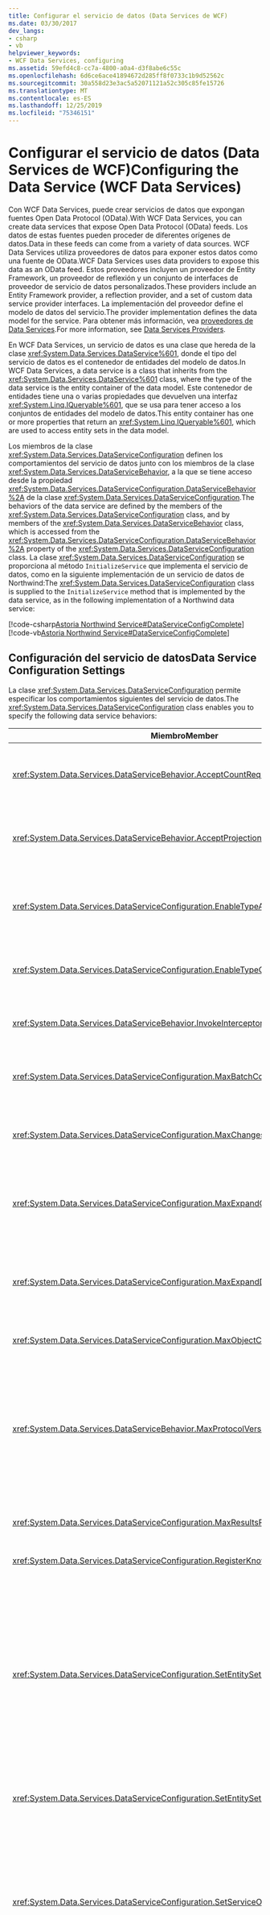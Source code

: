 ```yaml
---
title: Configurar el servicio de datos (Data Services de WCF)
ms.date: 03/30/2017
dev_langs:
- csharp
- vb
helpviewer_keywords:
- WCF Data Services, configuring
ms.assetid: 59efd4c8-cc7a-4800-a0a4-d3f8abe6c55c
ms.openlocfilehash: 6d6ce6ace41894672d285ff8f0733c1b9d52562c
ms.sourcegitcommit: 30a558d23e3ac5a52071121a52c305c85fe15726
ms.translationtype: MT
ms.contentlocale: es-ES
ms.lasthandoff: 12/25/2019
ms.locfileid: "75346151"
---
```

# <a name="configuring-the-data-service-wcf-data-services"></a><span data-ttu-id="125cc-102">Configurar el servicio de datos (Data Services de WCF)</span><span class="sxs-lookup"><span data-stu-id="125cc-102">Configuring the Data Service (WCF Data Services)</span></span>
<span data-ttu-id="125cc-103">Con WCF Data Services, puede crear servicios de datos que expongan fuentes Open Data Protocol (OData).</span><span class="sxs-lookup"><span data-stu-id="125cc-103">With WCF Data Services, you can create data services that expose Open Data Protocol (OData) feeds.</span></span> <span data-ttu-id="125cc-104">Los datos de estas fuentes pueden proceder de diferentes orígenes de datos.</span><span class="sxs-lookup"><span data-stu-id="125cc-104">Data in these feeds can come from a variety of data sources.</span></span> <span data-ttu-id="125cc-105">WCF Data Services utiliza proveedores de datos para exponer estos datos como una fuente de OData.</span><span class="sxs-lookup"><span data-stu-id="125cc-105">WCF Data Services uses data providers to expose this data as an OData feed.</span></span> <span data-ttu-id="125cc-106">Estos proveedores incluyen un proveedor de Entity Framework, un proveedor de reflexión y un conjunto de interfaces de proveedor de servicio de datos personalizados.</span><span class="sxs-lookup"><span data-stu-id="125cc-106">These providers include an Entity Framework provider, a reflection provider, and a set of custom data service provider interfaces.</span></span> <span data-ttu-id="125cc-107">La implementación del proveedor define el modelo de datos del servicio.</span><span class="sxs-lookup"><span data-stu-id="125cc-107">The provider implementation defines the data model for the service.</span></span> <span data-ttu-id="125cc-108">Para obtener más información, vea [proveedores de Data Services](data-services-providers-wcf-data-services.md).</span><span class="sxs-lookup"><span data-stu-id="125cc-108">For more information, see [Data Services Providers](data-services-providers-wcf-data-services.md).</span></span>  
  
 <span data-ttu-id="125cc-109">En WCF Data Services, un servicio de datos es una clase que hereda de la clase <xref:System.Data.Services.DataService%601>, donde el tipo del servicio de datos es el contenedor de entidades del modelo de datos.</span><span class="sxs-lookup"><span data-stu-id="125cc-109">In WCF Data Services, a data service is a class that inherits from the <xref:System.Data.Services.DataService%601> class, where the type of the data service is the entity container of the data model.</span></span> <span data-ttu-id="125cc-110">Este contenedor de entidades tiene una o varias propiedades que devuelven una interfaz <xref:System.Linq.IQueryable%601>, que se usa para tener acceso a los conjuntos de entidades del modelo de datos.</span><span class="sxs-lookup"><span data-stu-id="125cc-110">This entity container has one or more properties that return an <xref:System.Linq.IQueryable%601>, which are used to access entity sets in the data model.</span></span>  
  
 <span data-ttu-id="125cc-111">Los miembros de la clase <xref:System.Data.Services.DataServiceConfiguration> definen los comportamientos del servicio de datos junto con los miembros de la clase <xref:System.Data.Services.DataServiceBehavior>, a la que se tiene acceso desde la propiedad <xref:System.Data.Services.DataServiceConfiguration.DataServiceBehavior%2A> de la clase <xref:System.Data.Services.DataServiceConfiguration>.</span><span class="sxs-lookup"><span data-stu-id="125cc-111">The behaviors of the data service are defined by the members of the <xref:System.Data.Services.DataServiceConfiguration> class, and by members of the <xref:System.Data.Services.DataServiceBehavior> class, which is accessed from the <xref:System.Data.Services.DataServiceConfiguration.DataServiceBehavior%2A> property of the <xref:System.Data.Services.DataServiceConfiguration> class.</span></span> <span data-ttu-id="125cc-112">La clase <xref:System.Data.Services.DataServiceConfiguration> se proporciona al método `InitializeService` que implementa el servicio de datos, como en la siguiente implementación de un servicio de datos de Northwind:</span><span class="sxs-lookup"><span data-stu-id="125cc-112">The <xref:System.Data.Services.DataServiceConfiguration> class is supplied to the `InitializeService` method that is implemented by the data service, as in the following implementation of a Northwind data service:</span></span>  
  
[!code-csharp[Astoria Northwind Service#DataServiceConfigComplete](../../../../samples/snippets/csharp/VS_Snippets_Misc/astoria_northwind_service/cs/northwind.svc.cs#dataserviceconfigcomplete)]  
[!code-vb[Astoria Northwind Service#DataServiceConfigComplete](../../../../samples/snippets/visualbasic/VS_Snippets_Misc/astoria_northwind_service/vb/northwind.svc.vb#dataserviceconfigcomplete)]  
  
## <a name="data-service-configuration-settings"></a><span data-ttu-id="125cc-113">Configuración del servicio de datos</span><span class="sxs-lookup"><span data-stu-id="125cc-113">Data Service Configuration Settings</span></span>  
 <span data-ttu-id="125cc-114">La clase <xref:System.Data.Services.DataServiceConfiguration> permite especificar los comportamientos siguientes del servicio de datos.</span><span class="sxs-lookup"><span data-stu-id="125cc-114">The <xref:System.Data.Services.DataServiceConfiguration> class enables you to specify the following data service behaviors:</span></span>  
  
|<span data-ttu-id="125cc-115">Miembro</span><span class="sxs-lookup"><span data-stu-id="125cc-115">Member</span></span>|<span data-ttu-id="125cc-116">Comportamiento</span><span class="sxs-lookup"><span data-stu-id="125cc-116">Behavior</span></span>|  
|------------|--------------|  
|<xref:System.Data.Services.DataServiceBehavior.AcceptCountRequests%2A>|<span data-ttu-id="125cc-117">Permite deshabilitar las solicitudes de recuento que se envían al servicio de datos usando el segmento de ruta de acceso `$count` y la opción de consulta `$inlinecount`.</span><span class="sxs-lookup"><span data-stu-id="125cc-117">Enables you to disable count requests that are submitted to the data service by using the `$count` path segment and the `$inlinecount` query option.</span></span> <span data-ttu-id="125cc-118">Para obtener más información, vea [OData: convenciones de URI](https://www.odata.org/documentation/odata-version-2-0/uri-conventions/).</span><span class="sxs-lookup"><span data-stu-id="125cc-118">For more information, see [OData: URI Conventions](https://www.odata.org/documentation/odata-version-2-0/uri-conventions/).</span></span>|  
|<xref:System.Data.Services.DataServiceBehavior.AcceptProjectionRequests%2A>|<span data-ttu-id="125cc-119">Permite deshabilitar la compatibilidad con la proyección de los datos en las solicitudes que se envían al servicio de datos usando la opción de consulta `$select`.</span><span class="sxs-lookup"><span data-stu-id="125cc-119">Enables you to disable support for data projection in requests that are submitted to the data service by using the `$select` query option.</span></span> <span data-ttu-id="125cc-120">Para obtener más información, vea [OData: convenciones de URI](https://www.odata.org/documentation/odata-version-2-0/uri-conventions/).</span><span class="sxs-lookup"><span data-stu-id="125cc-120">For more information, see [OData: URI Conventions](https://www.odata.org/documentation/odata-version-2-0/uri-conventions/).</span></span>|  
|<xref:System.Data.Services.DataServiceConfiguration.EnableTypeAccess%2A>|<span data-ttu-id="125cc-121">Permite exponer un tipo de datos en los metadatos para un proveedor de metadatos dinámico definido mediante la interfaz <xref:System.Data.Services.Providers.IDataServiceMetadataProvider>.</span><span class="sxs-lookup"><span data-stu-id="125cc-121">Enables a data type to be exposed in the metadata for a dynamic metadata provider defined by using the <xref:System.Data.Services.Providers.IDataServiceMetadataProvider> interface.</span></span>|  
|<xref:System.Data.Services.DataServiceConfiguration.EnableTypeConversion%2A>|<span data-ttu-id="125cc-122">Le permite especificar si el motor en tiempo de ejecución del servicio de datos debe convertir el tipo contenido en la carga al tipo de propiedad real que se especifica en la solicitud.</span><span class="sxs-lookup"><span data-stu-id="125cc-122">Enables you to specify whether the data service runtime should convert the type that is contained in the payload to the actual property type that is specified in the request.</span></span>|  
|<xref:System.Data.Services.DataServiceBehavior.InvokeInterceptorsOnLinkDelete%2A>|<span data-ttu-id="125cc-123">Permite especificar si se invocan o no interceptores de cambio registrados en las entidades relacionadas cuando se elimina un vínculo de relación entre dos entidades.</span><span class="sxs-lookup"><span data-stu-id="125cc-123">Enables you to specify whether or not registered change interceptors are invoked on the related entities when a relationship link between two entities is deleted.</span></span>|  
|<xref:System.Data.Services.DataServiceConfiguration.MaxBatchCount%2A>|<span data-ttu-id="125cc-124">Permite limitar el número de conjuntos de cambios y operaciones de consulta que se permiten en un solo lote.</span><span class="sxs-lookup"><span data-stu-id="125cc-124">Enables you to limit the number of change sets and query operations that are allowed in a single batch.</span></span> <span data-ttu-id="125cc-125">Para obtener más información, consulte [OData: Batch](https://www.odata.org/documentation/odata-version-2-0/batch-processing/) and [batch Operations](batching-operations-wcf-data-services.md).</span><span class="sxs-lookup"><span data-stu-id="125cc-125">For more information, see [OData: Batch](https://www.odata.org/documentation/odata-version-2-0/batch-processing/) and [Batching Operations](batching-operations-wcf-data-services.md).</span></span>|  
|<xref:System.Data.Services.DataServiceConfiguration.MaxChangesetCount%2A>|<span data-ttu-id="125cc-126">Permite limitar el número máximo de cambios que se pueden incluir en un solo conjunto de cambios.</span><span class="sxs-lookup"><span data-stu-id="125cc-126">Enables you to limit the number of changes that can be included in a single change set.</span></span> <span data-ttu-id="125cc-127">Para obtener más información, consulte [Cómo: habilitar la paginación de los resultados del servicio de datos](how-to-enable-paging-of-data-service-results-wcf-data-services.md).</span><span class="sxs-lookup"><span data-stu-id="125cc-127">For more information, see [How to: Enable Paging of Data Service Results](how-to-enable-paging-of-data-service-results-wcf-data-services.md).</span></span>|  
|<xref:System.Data.Services.DataServiceConfiguration.MaxExpandCount%2A>|<span data-ttu-id="125cc-128">Permite limitar el tamaño de una respuesta limitando el número de entidades relacionadas que pueden incluirse en una sola solicitud utilizando el operador de consulta `$expand`.</span><span class="sxs-lookup"><span data-stu-id="125cc-128">Enables you to limit the size of a response by limiting the number of related entities that can be included in a single request by using the `$expand` query operator.</span></span> <span data-ttu-id="125cc-129">Para obtener más información, vea [OData: convenciones de URI](https://www.odata.org/documentation/odata-version-2-0/uri-conventions/) y [carga de contenido aplazado](loading-deferred-content-wcf-data-services.md).</span><span class="sxs-lookup"><span data-stu-id="125cc-129">For more information, see [OData: URI Conventions](https://www.odata.org/documentation/odata-version-2-0/uri-conventions/) and [Loading Deferred Content](loading-deferred-content-wcf-data-services.md).</span></span>|  
|<xref:System.Data.Services.DataServiceConfiguration.MaxExpandDepth%2A>|<span data-ttu-id="125cc-130">Permite limitar el tamaño de una respuesta limitando la profundidad del gráfico de las entidades relacionadas que pueden incluirse en una sola solicitud usando el operador de consulta `$expand`.</span><span class="sxs-lookup"><span data-stu-id="125cc-130">Enables you to limit the size of a response by limiting the depth of the graph of related entities that can be included in a single request by using the `$expand` query operator.</span></span> <span data-ttu-id="125cc-131">Para obtener más información, vea [OData: convenciones de URI](https://www.odata.org/documentation/odata-version-2-0/uri-conventions/) y [carga de contenido aplazado](loading-deferred-content-wcf-data-services.md).</span><span class="sxs-lookup"><span data-stu-id="125cc-131">For more information, see [OData: URI Conventions](https://www.odata.org/documentation/odata-version-2-0/uri-conventions/) and [Loading Deferred Content](loading-deferred-content-wcf-data-services.md).</span></span>|  
|<xref:System.Data.Services.DataServiceConfiguration.MaxObjectCountOnInsert%2A>|<span data-ttu-id="125cc-132">Permite limitar el número de entidades que se van a insertar que puede contener una sola solicitud POST.</span><span class="sxs-lookup"><span data-stu-id="125cc-132">Enables you to limit the number of entities to be inserted that can be contained in a single POST request.</span></span>|  
|<xref:System.Data.Services.DataServiceBehavior.MaxProtocolVersion%2A>|<span data-ttu-id="125cc-133">Define la versión del protocolo Atom utilizado por el servicio de datos.</span><span class="sxs-lookup"><span data-stu-id="125cc-133">Defines the version of the Atom protocol that is used by the data service.</span></span> <span data-ttu-id="125cc-134">Cuando el valor de la <xref:System.Data.Services.DataServiceBehavior.MaxProtocolVersion%2A> se establece en un valor menor que el valor máximo de <xref:System.Data.Services.Common.DataServiceProtocolVersion>, la funcionalidad más reciente de WCF Data Services no está disponible para los clientes que tienen acceso al servicio de datos.</span><span class="sxs-lookup"><span data-stu-id="125cc-134">When the value of the <xref:System.Data.Services.DataServiceBehavior.MaxProtocolVersion%2A> is set to a value less than the maximum value of <xref:System.Data.Services.Common.DataServiceProtocolVersion>, the latest functionality of WCF Data Services is not available to clients accessing the data service.</span></span> <span data-ttu-id="125cc-135">Para obtener más información, vea [control de versiones del servicio de datos](data-service-versioning-wcf-data-services.md).</span><span class="sxs-lookup"><span data-stu-id="125cc-135">For more information, see [Data Service Versioning](data-service-versioning-wcf-data-services.md).</span></span>|  
|<xref:System.Data.Services.DataServiceConfiguration.MaxResultsPerCollection%2A>|<span data-ttu-id="125cc-136">Le permite limitar el tamaño de una respuesta limitando el número de entidades de cada conjunto de entidades que se devuelve como fuente de distribución de datos.</span><span class="sxs-lookup"><span data-stu-id="125cc-136">Enables you to limit the size of a response by limiting the number of entities in each entity set that is returned as a data feed.</span></span>|  
|<xref:System.Data.Services.DataServiceConfiguration.RegisterKnownType%2A>|<span data-ttu-id="125cc-137">Agrega un tipo de datos a la lista de tipos reconocidos por el servicio de datos.</span><span class="sxs-lookup"><span data-stu-id="125cc-137">Adds a data type to the list of types that are recognized by the data service.</span></span>|  
|<xref:System.Data.Services.DataServiceConfiguration.SetEntitySetAccessRule%2A>|<span data-ttu-id="125cc-138">Establece los derechos de acceso para los recursos del conjunto de entidades que están disponibles en el servicio de datos.</span><span class="sxs-lookup"><span data-stu-id="125cc-138">Sets the access rights for entity set resources that are available on the data service.</span></span> <span data-ttu-id="125cc-139">Se puede proporcionar el valor asterisco (`*` para el parámetro de nombre para establecer el acceso en el mismo nivel para todos los conjuntos de entidades restantes.</span><span class="sxs-lookup"><span data-stu-id="125cc-139">An asterisk (`*`) value can be supplied for the name parameter to set access for all remaining entity sets to the same level.</span></span> <span data-ttu-id="125cc-140">Se recomienda establecer el acceso a los conjuntos de entidades para proporcionar el acceso con privilegios mínimos a los recursos del servicio de datos requeridos por las aplicaciones cliente.</span><span class="sxs-lookup"><span data-stu-id="125cc-140">We recommend that you set access to entity sets to provide the least privilege access to data service resources that are required by client applications.</span></span> <span data-ttu-id="125cc-141">Para obtener más información, consulta [Securing WCF Data Services](securing-wcf-data-services.md).</span><span class="sxs-lookup"><span data-stu-id="125cc-141">For more information, see [Securing WCF Data Services](securing-wcf-data-services.md).</span></span> <span data-ttu-id="125cc-142">Para obtener ejemplos de los derechos de acceso mínimos necesarios para un URI determinado y una acción HTTP, consulte la tabla de la sección [requisitos mínimos de acceso a recursos](configuring-the-data-service-wcf-data-services.md#accessRequirements) .</span><span class="sxs-lookup"><span data-stu-id="125cc-142">For examples of the minimum access rights required for a given URI and HTTP action, see the table in the [Minimum Resource Access Requirements](configuring-the-data-service-wcf-data-services.md#accessRequirements) section.</span></span>|  
|<xref:System.Data.Services.DataServiceConfiguration.SetEntitySetPageSize%2A>|<span data-ttu-id="125cc-143">Establece el tamaño de página máximo de un recurso de conjunto de entidades.</span><span class="sxs-lookup"><span data-stu-id="125cc-143">Sets the maximum page size for an entity set resource.</span></span> <span data-ttu-id="125cc-144">Para obtener más información, consulte [Cómo: habilitar la paginación de los resultados del servicio de datos](how-to-enable-paging-of-data-service-results-wcf-data-services.md).</span><span class="sxs-lookup"><span data-stu-id="125cc-144">For more information, see [How to: Enable Paging of Data Service Results](how-to-enable-paging-of-data-service-results-wcf-data-services.md).</span></span>|  
|<xref:System.Data.Services.DataServiceConfiguration.SetServiceOperationAccessRule%2A>|<span data-ttu-id="125cc-145">Establece los derechos de acceso para las operaciones de servicio definidas en el servicio de datos.</span><span class="sxs-lookup"><span data-stu-id="125cc-145">Sets the access rights for service operations that are defined on the data service.</span></span> <span data-ttu-id="125cc-146">Para obtener más información, consulte [operaciones de servicio](service-operations-wcf-data-services.md).</span><span class="sxs-lookup"><span data-stu-id="125cc-146">For more information, see [Service Operations](service-operations-wcf-data-services.md).</span></span> <span data-ttu-id="125cc-147">Se puede proporcionar el valor asterisco (`*`) para el parámetro de nombre con objeto de establecer el acceso en el mismo nivel para todas las operaciones de servicio.</span><span class="sxs-lookup"><span data-stu-id="125cc-147">An asterisk (`*`) value can be supplied for the name parameter to set access for all service operations to the same level.</span></span> <span data-ttu-id="125cc-148">Se recomienda establecer el acceso a las operaciones de servicio para proporcionar el acceso con privilegios mínimos a los recursos del servicio de datos requeridos por las aplicaciones cliente.</span><span class="sxs-lookup"><span data-stu-id="125cc-148">We recommend that you set access to service operations to provide the least privilege access to data service resources that are required by client applications.</span></span> <span data-ttu-id="125cc-149">Para obtener más información, consulta [Securing WCF Data Services](securing-wcf-data-services.md).</span><span class="sxs-lookup"><span data-stu-id="125cc-149">For more information, see [Securing WCF Data Services](securing-wcf-data-services.md).</span></span>|  
|<xref:System.Data.Services.DataServiceConfiguration.UseVerboseErrors%2A>|<span data-ttu-id="125cc-150">Esta propiedad de configuración le permite solucionar más fácilmente los problemas de un servicio de datos devolviendo más información en el mensaje de respuesta del error.</span><span class="sxs-lookup"><span data-stu-id="125cc-150">This configuration property enables you to more easily troubleshoot a data service by returning more information in the error response message.</span></span> <span data-ttu-id="125cc-151">Esta opción no está pensada para su uso en un entorno de producción.</span><span class="sxs-lookup"><span data-stu-id="125cc-151">This option is not intended to be used in a production environment.</span></span> <span data-ttu-id="125cc-152">Para obtener más información, consulte [desarrollar e implementar WCF Data Services](developing-and-deploying-wcf-data-services.md).</span><span class="sxs-lookup"><span data-stu-id="125cc-152">For more information, see [Developing and Deploying WCF Data Services](developing-and-deploying-wcf-data-services.md).</span></span>|  
  
<a name="accessRequirements"></a>   
## <a name="minimum-resource-access-requirements"></a><span data-ttu-id="125cc-153">Requisitos mínimos de acceso a recursos</span><span class="sxs-lookup"><span data-stu-id="125cc-153">Minimum Resource Access Requirements</span></span>  
 <span data-ttu-id="125cc-154">En la siguiente tabla se detallan los derechos mínimos del conjunto de entidades que se deben conceder para ejecutar una operación concreta.</span><span class="sxs-lookup"><span data-stu-id="125cc-154">The following table details the minimum entity set rights that must be granted to execute a specific operation.</span></span> <span data-ttu-id="125cc-155">Los ejemplos de rutas de acceso se basan en el servicio de datos de Northwind que se crea al completar la guía de [Inicio rápido](quickstart-wcf-data-services.md).</span><span class="sxs-lookup"><span data-stu-id="125cc-155">Path examples are based on the Northwind data service that is created when you complete the [quickstart](quickstart-wcf-data-services.md).</span></span> <span data-ttu-id="125cc-156">Puesto que las enumeraciones <xref:System.Data.Services.EntitySetRights> y <xref:System.Data.Services.ServiceOperationRights> se definen usando la clase <xref:System.FlagsAttribute>, puede usar un operador OR lógico con el fin de especificar varios permisos para una operación o un conjunto de entidades únicos.</span><span class="sxs-lookup"><span data-stu-id="125cc-156">Because both the <xref:System.Data.Services.EntitySetRights> enumeration and the <xref:System.Data.Services.ServiceOperationRights> enumeration are defined by using the <xref:System.FlagsAttribute>, you can use a logical OR operator to specify multiple permissions for a single entity set or operation.</span></span> <span data-ttu-id="125cc-157">Para obtener más información, consulte [Cómo: habilitar el acceso al servicio de datos](how-to-enable-access-to-the-data-service-wcf-data-services.md).</span><span class="sxs-lookup"><span data-stu-id="125cc-157">For more information, see [How to: Enable Access to the Data Service](how-to-enable-access-to-the-data-service-wcf-data-services.md).</span></span>  
  
|<span data-ttu-id="125cc-158">Ruta de acceso/acción</span><span class="sxs-lookup"><span data-stu-id="125cc-158">Path/Action</span></span>|`GET`|`DELETE`|`MERGE`|`POST`|`PUT`|  
|------------------|-----------|--------------|-------------|------------|-----------|  
|`/Customers`|<xref:System.Data.Services.EntitySetRights.ReadMultiple>|<span data-ttu-id="125cc-159">No compatibles</span><span class="sxs-lookup"><span data-stu-id="125cc-159">Not supported</span></span>|<span data-ttu-id="125cc-160">No compatibles</span><span class="sxs-lookup"><span data-stu-id="125cc-160">Not supported</span></span>|<xref:System.Data.Services.EntitySetRights.WriteAppend>|<span data-ttu-id="125cc-161">No compatibles</span><span class="sxs-lookup"><span data-stu-id="125cc-161">Not supported</span></span>|  
|`/Customers('ALFKI')`|<xref:System.Data.Services.EntitySetRights.ReadSingle>|<span data-ttu-id="125cc-162"><xref:System.Data.Services.EntitySetRights.ReadSingle> y <xref:System.Data.Services.EntitySetRights.WriteDelete></span><span class="sxs-lookup"><span data-stu-id="125cc-162"><xref:System.Data.Services.EntitySetRights.ReadSingle> and <xref:System.Data.Services.EntitySetRights.WriteDelete></span></span>|<span data-ttu-id="125cc-163"><xref:System.Data.Services.EntitySetRights.ReadSingle> y <xref:System.Data.Services.EntitySetRights.WriteMerge></span><span class="sxs-lookup"><span data-stu-id="125cc-163"><xref:System.Data.Services.EntitySetRights.ReadSingle> and <xref:System.Data.Services.EntitySetRights.WriteMerge></span></span>|<span data-ttu-id="125cc-164">no disponible</span><span class="sxs-lookup"><span data-stu-id="125cc-164">n/a</span></span>|<span data-ttu-id="125cc-165"><xref:System.Data.Services.EntitySetRights.ReadSingle> y <xref:System.Data.Services.EntitySetRights.WriteReplace></span><span class="sxs-lookup"><span data-stu-id="125cc-165"><xref:System.Data.Services.EntitySetRights.ReadSingle> and <xref:System.Data.Services.EntitySetRights.WriteReplace></span></span>|  
|`/Customers('ALFKI')/Orders`|<span data-ttu-id="125cc-166">`Customers`: <xref:System.Data.Services.EntitySetRights.ReadSingle></span><span class="sxs-lookup"><span data-stu-id="125cc-166">`Customers`: <xref:System.Data.Services.EntitySetRights.ReadSingle></span></span><br /><br /> <span data-ttu-id="125cc-167">y</span><span class="sxs-lookup"><span data-stu-id="125cc-167">-and-</span></span><br /><br /> <span data-ttu-id="125cc-168">`Orders`: <xref:System.Data.Services.EntitySetRights.ReadMultiple></span><span class="sxs-lookup"><span data-stu-id="125cc-168">`Orders`: <xref:System.Data.Services.EntitySetRights.ReadMultiple></span></span>|<span data-ttu-id="125cc-169">No compatibles</span><span class="sxs-lookup"><span data-stu-id="125cc-169">Not supported</span></span>|<span data-ttu-id="125cc-170">No compatibles</span><span class="sxs-lookup"><span data-stu-id="125cc-170">Not supported</span></span>|<span data-ttu-id="125cc-171">`Customers`: <xref:System.Data.Services.EntitySetRights.ReadSingle> y <xref:System.Data.Services.EntitySetRights.WriteMerge> o <xref:System.Data.Services.EntitySetRights.WriteReplace></span><span class="sxs-lookup"><span data-stu-id="125cc-171">`Customers`: <xref:System.Data.Services.EntitySetRights.ReadSingle> and <xref:System.Data.Services.EntitySetRights.WriteMerge> or <xref:System.Data.Services.EntitySetRights.WriteReplace></span></span><br /><br /> <span data-ttu-id="125cc-172">y</span><span class="sxs-lookup"><span data-stu-id="125cc-172">-and-</span></span><br /><br /> <span data-ttu-id="125cc-173">`Orders` `:` y <xref:System.Data.Services.EntitySetRights.WriteAppend></span><span class="sxs-lookup"><span data-stu-id="125cc-173">`Orders` `:` and <xref:System.Data.Services.EntitySetRights.WriteAppend></span></span>|<span data-ttu-id="125cc-174">No compatibles</span><span class="sxs-lookup"><span data-stu-id="125cc-174">Not supported</span></span>|  
|`/Customers('ALFKI')/Orders(10643)`|<span data-ttu-id="125cc-175">`Customers`: <xref:System.Data.Services.EntitySetRights.ReadSingle></span><span class="sxs-lookup"><span data-stu-id="125cc-175">`Customers`: <xref:System.Data.Services.EntitySetRights.ReadSingle></span></span><br /><br /> <span data-ttu-id="125cc-176">y</span><span class="sxs-lookup"><span data-stu-id="125cc-176">-and-</span></span><br /><br /> <span data-ttu-id="125cc-177">`Orders`: <xref:System.Data.Services.EntitySetRights.ReadSingle></span><span class="sxs-lookup"><span data-stu-id="125cc-177">`Orders`: <xref:System.Data.Services.EntitySetRights.ReadSingle></span></span>|<span data-ttu-id="125cc-178">`Customers`: <xref:System.Data.Services.EntitySetRights.ReadSingle></span><span class="sxs-lookup"><span data-stu-id="125cc-178">`Customers`: <xref:System.Data.Services.EntitySetRights.ReadSingle></span></span><br /><br /> <span data-ttu-id="125cc-179">y</span><span class="sxs-lookup"><span data-stu-id="125cc-179">-and-</span></span><br /><br /> <span data-ttu-id="125cc-180">`Orders`: <xref:System.Data.Services.EntitySetRights.ReadSingle> y <xref:System.Data.Services.EntitySetRights.WriteDelete></span><span class="sxs-lookup"><span data-stu-id="125cc-180">`Orders`: <xref:System.Data.Services.EntitySetRights.ReadSingle> and <xref:System.Data.Services.EntitySetRights.WriteDelete></span></span>|<span data-ttu-id="125cc-181">`Customers`: <xref:System.Data.Services.EntitySetRights.ReadSingle></span><span class="sxs-lookup"><span data-stu-id="125cc-181">`Customers`: <xref:System.Data.Services.EntitySetRights.ReadSingle></span></span><br /><br /> <span data-ttu-id="125cc-182">y</span><span class="sxs-lookup"><span data-stu-id="125cc-182">-and-</span></span><br /><br /> <span data-ttu-id="125cc-183">`Orders`: <xref:System.Data.Services.EntitySetRights.ReadSingle> y <xref:System.Data.Services.EntitySetRights.WriteMerge></span><span class="sxs-lookup"><span data-stu-id="125cc-183">`Orders`: <xref:System.Data.Services.EntitySetRights.ReadSingle> and <xref:System.Data.Services.EntitySetRights.WriteMerge></span></span>|<span data-ttu-id="125cc-184">No compatibles</span><span class="sxs-lookup"><span data-stu-id="125cc-184">Not supported</span></span>|<span data-ttu-id="125cc-185">`Customers`: <xref:System.Data.Services.EntitySetRights.ReadSingle></span><span class="sxs-lookup"><span data-stu-id="125cc-185">`Customers`: <xref:System.Data.Services.EntitySetRights.ReadSingle></span></span><br /><br /> <span data-ttu-id="125cc-186">y</span><span class="sxs-lookup"><span data-stu-id="125cc-186">-and-</span></span><br /><br /> <span data-ttu-id="125cc-187">`Orders`: <xref:System.Data.Services.EntitySetRights.ReadSingle> y <xref:System.Data.Services.EntitySetRights.WriteReplace></span><span class="sxs-lookup"><span data-stu-id="125cc-187">`Orders`: <xref:System.Data.Services.EntitySetRights.ReadSingle> and <xref:System.Data.Services.EntitySetRights.WriteReplace></span></span>|  
|`/Orders(10643)/Customer`|<span data-ttu-id="125cc-188">`Customers`: <xref:System.Data.Services.EntitySetRights.ReadSingle></span><span class="sxs-lookup"><span data-stu-id="125cc-188">`Customers`: <xref:System.Data.Services.EntitySetRights.ReadSingle></span></span><br /><br /> <span data-ttu-id="125cc-189">y</span><span class="sxs-lookup"><span data-stu-id="125cc-189">-and-</span></span><br /><br /> <span data-ttu-id="125cc-190">`Orders`: <xref:System.Data.Services.EntitySetRights.ReadSingle></span><span class="sxs-lookup"><span data-stu-id="125cc-190">`Orders`: <xref:System.Data.Services.EntitySetRights.ReadSingle></span></span>|<span data-ttu-id="125cc-191">`Customers`: <xref:System.Data.Services.EntitySetRights.ReadSingle> y <xref:System.Data.Services.EntitySetRights.WriteDelete></span><span class="sxs-lookup"><span data-stu-id="125cc-191">`Customers`: <xref:System.Data.Services.EntitySetRights.ReadSingle> and <xref:System.Data.Services.EntitySetRights.WriteDelete></span></span><br /><br /> <span data-ttu-id="125cc-192">y</span><span class="sxs-lookup"><span data-stu-id="125cc-192">-and-</span></span><br /><br /> <span data-ttu-id="125cc-193">`Orders`: <xref:System.Data.Services.EntitySetRights.ReadSingle></span><span class="sxs-lookup"><span data-stu-id="125cc-193">`Orders`: <xref:System.Data.Services.EntitySetRights.ReadSingle></span></span>|<span data-ttu-id="125cc-194">`Customers`: <xref:System.Data.Services.EntitySetRights.ReadSingle> y <xref:System.Data.Services.EntitySetRights.WriteMerge>;</span><span class="sxs-lookup"><span data-stu-id="125cc-194">`Customers`: <xref:System.Data.Services.EntitySetRights.ReadSingle> and <xref:System.Data.Services.EntitySetRights.WriteMerge>;</span></span><br /><br /> <span data-ttu-id="125cc-195">y</span><span class="sxs-lookup"><span data-stu-id="125cc-195">-and-</span></span><br /><br /> <span data-ttu-id="125cc-196">`Orders`: <xref:System.Data.Services.EntitySetRights.ReadSingle></span><span class="sxs-lookup"><span data-stu-id="125cc-196">`Orders`: <xref:System.Data.Services.EntitySetRights.ReadSingle></span></span>|<span data-ttu-id="125cc-197">`Customers`: <xref:System.Data.Services.EntitySetRights.WriteAppend></span><span class="sxs-lookup"><span data-stu-id="125cc-197">`Customers`: <xref:System.Data.Services.EntitySetRights.WriteAppend></span></span><br /><br /> <span data-ttu-id="125cc-198">y</span><span class="sxs-lookup"><span data-stu-id="125cc-198">-and-</span></span><br /><br /> <span data-ttu-id="125cc-199">`Orders`: <xref:System.Data.Services.EntitySetRights.WriteAppend> y <xref:System.Data.Services.EntitySetRights.ReadSingle></span><span class="sxs-lookup"><span data-stu-id="125cc-199">`Orders`: <xref:System.Data.Services.EntitySetRights.WriteAppend> and <xref:System.Data.Services.EntitySetRights.ReadSingle></span></span>|<span data-ttu-id="125cc-200">No compatibles</span><span class="sxs-lookup"><span data-stu-id="125cc-200">Not supported</span></span>|  
|`/Customers('ALFKI')/$links/Orders`|<span data-ttu-id="125cc-201">`Customers`: <xref:System.Data.Services.EntitySetRights.ReadSingle></span><span class="sxs-lookup"><span data-stu-id="125cc-201">`Customers`: <xref:System.Data.Services.EntitySetRights.ReadSingle></span></span><br /><br /> <span data-ttu-id="125cc-202">y</span><span class="sxs-lookup"><span data-stu-id="125cc-202">-and-</span></span><br /><br /> <span data-ttu-id="125cc-203">`Orders`: <xref:System.Data.Services.EntitySetRights.ReadMultiple></span><span class="sxs-lookup"><span data-stu-id="125cc-203">`Orders`: <xref:System.Data.Services.EntitySetRights.ReadMultiple></span></span>|<span data-ttu-id="125cc-204">No compatibles</span><span class="sxs-lookup"><span data-stu-id="125cc-204">Not supported</span></span>|<span data-ttu-id="125cc-205">No compatibles</span><span class="sxs-lookup"><span data-stu-id="125cc-205">Not supported</span></span>|<span data-ttu-id="125cc-206">`Customers`: <xref:System.Data.Services.EntitySetRights.ReadSingle> y <xref:System.Data.Services.EntitySetRights.WriteMerge> o <xref:System.Data.Services.EntitySetRights.WriteReplace></span><span class="sxs-lookup"><span data-stu-id="125cc-206">`Customers`: <xref:System.Data.Services.EntitySetRights.ReadSingle> and <xref:System.Data.Services.EntitySetRights.WriteMerge> or <xref:System.Data.Services.EntitySetRights.WriteReplace></span></span><br /><br /> <span data-ttu-id="125cc-207">y</span><span class="sxs-lookup"><span data-stu-id="125cc-207">-and-</span></span><br /><br /> <span data-ttu-id="125cc-208">`Orders`: <xref:System.Data.Services.EntitySetRights.ReadSingle></span><span class="sxs-lookup"><span data-stu-id="125cc-208">`Orders`: <xref:System.Data.Services.EntitySetRights.ReadSingle></span></span>|<span data-ttu-id="125cc-209">No compatibles</span><span class="sxs-lookup"><span data-stu-id="125cc-209">Not supported</span></span>|  
|`/Customers('ALFKI')/$links/Orders(10643)`|<span data-ttu-id="125cc-210">`Customers`: <xref:System.Data.Services.EntitySetRights.ReadSingle></span><span class="sxs-lookup"><span data-stu-id="125cc-210">`Customers`: <xref:System.Data.Services.EntitySetRights.ReadSingle></span></span><br /><br /> <span data-ttu-id="125cc-211">y</span><span class="sxs-lookup"><span data-stu-id="125cc-211">-and-</span></span><br /><br /> <span data-ttu-id="125cc-212">`Orders`: <xref:System.Data.Services.EntitySetRights.ReadSingle></span><span class="sxs-lookup"><span data-stu-id="125cc-212">`Orders`: <xref:System.Data.Services.EntitySetRights.ReadSingle></span></span>|<span data-ttu-id="125cc-213">`Customers`: <xref:System.Data.Services.EntitySetRights.ReadSingle> y <xref:System.Data.Services.EntitySetRights.WriteMerge> o <xref:System.Data.Services.EntitySetRights.WriteReplace></span><span class="sxs-lookup"><span data-stu-id="125cc-213">`Customers`: <xref:System.Data.Services.EntitySetRights.ReadSingle> and <xref:System.Data.Services.EntitySetRights.WriteMerge> or <xref:System.Data.Services.EntitySetRights.WriteReplace></span></span><br /><br /> <span data-ttu-id="125cc-214">y</span><span class="sxs-lookup"><span data-stu-id="125cc-214">-and-</span></span><br /><br /> <span data-ttu-id="125cc-215">`Orders`: <xref:System.Data.Services.EntitySetRights.ReadSingle></span><span class="sxs-lookup"><span data-stu-id="125cc-215">`Orders`: <xref:System.Data.Services.EntitySetRights.ReadSingle></span></span>|<span data-ttu-id="125cc-216">No compatibles</span><span class="sxs-lookup"><span data-stu-id="125cc-216">Not supported</span></span>|<span data-ttu-id="125cc-217">No compatibles</span><span class="sxs-lookup"><span data-stu-id="125cc-217">Not supported</span></span>|<span data-ttu-id="125cc-218">No compatibles</span><span class="sxs-lookup"><span data-stu-id="125cc-218">Not supported</span></span>|  
|`/Orders(10643)/$links/Customer`|<span data-ttu-id="125cc-219">`Customers`: <xref:System.Data.Services.EntitySetRights.ReadSingle></span><span class="sxs-lookup"><span data-stu-id="125cc-219">`Customers`: <xref:System.Data.Services.EntitySetRights.ReadSingle></span></span><br /><br /> <span data-ttu-id="125cc-220">y</span><span class="sxs-lookup"><span data-stu-id="125cc-220">-and-</span></span><br /><br /> <span data-ttu-id="125cc-221">`Orders`: <xref:System.Data.Services.EntitySetRights.ReadSingle></span><span class="sxs-lookup"><span data-stu-id="125cc-221">`Orders`: <xref:System.Data.Services.EntitySetRights.ReadSingle></span></span>|<span data-ttu-id="125cc-222">`Orders`: <xref:System.Data.Services.EntitySetRights.ReadSingle> y <xref:System.Data.Services.EntitySetRights.WriteMerge> o <xref:System.Data.Services.EntitySetRights.WriteReplace></span><span class="sxs-lookup"><span data-stu-id="125cc-222">`Orders`: <xref:System.Data.Services.EntitySetRights.ReadSingle> and <xref:System.Data.Services.EntitySetRights.WriteMerge> or <xref:System.Data.Services.EntitySetRights.WriteReplace></span></span>|<span data-ttu-id="125cc-223">`Customers`: <xref:System.Data.Services.EntitySetRights.ReadSingle></span><span class="sxs-lookup"><span data-stu-id="125cc-223">`Customers`: <xref:System.Data.Services.EntitySetRights.ReadSingle></span></span><br /><br /> <span data-ttu-id="125cc-224">y</span><span class="sxs-lookup"><span data-stu-id="125cc-224">-and-</span></span><br /><br /> <span data-ttu-id="125cc-225">`Orders`: <xref:System.Data.Services.EntitySetRights.ReadSingle> y <xref:System.Data.Services.EntitySetRights.WriteMerge></span><span class="sxs-lookup"><span data-stu-id="125cc-225">`Orders`: <xref:System.Data.Services.EntitySetRights.ReadSingle> and <xref:System.Data.Services.EntitySetRights.WriteMerge></span></span>|<span data-ttu-id="125cc-226">No compatibles</span><span class="sxs-lookup"><span data-stu-id="125cc-226">Not supported</span></span>|<span data-ttu-id="125cc-227">`Customers`: <xref:System.Data.Services.EntitySetRights.ReadSingle>;</span><span class="sxs-lookup"><span data-stu-id="125cc-227">`Customers`: <xref:System.Data.Services.EntitySetRights.ReadSingle>;</span></span><br /><br /> <span data-ttu-id="125cc-228">y</span><span class="sxs-lookup"><span data-stu-id="125cc-228">-and-</span></span><br /><br /> <span data-ttu-id="125cc-229">`Orders`: <xref:System.Data.Services.EntitySetRights.ReadSingle> y <xref:System.Data.Services.EntitySetRights.WriteReplace></span><span class="sxs-lookup"><span data-stu-id="125cc-229">`Orders`: <xref:System.Data.Services.EntitySetRights.ReadSingle> and <xref:System.Data.Services.EntitySetRights.WriteReplace></span></span>|  
|`/Customers/$count`|<xref:System.Data.Services.EntitySetRights.ReadMultiple>|<span data-ttu-id="125cc-230">No compatibles</span><span class="sxs-lookup"><span data-stu-id="125cc-230">Not supported</span></span>|<span data-ttu-id="125cc-231">No compatibles</span><span class="sxs-lookup"><span data-stu-id="125cc-231">Not supported</span></span>|<span data-ttu-id="125cc-232">No compatibles</span><span class="sxs-lookup"><span data-stu-id="125cc-232">Not supported</span></span>|<span data-ttu-id="125cc-233">No compatibles</span><span class="sxs-lookup"><span data-stu-id="125cc-233">Not supported</span></span>|  
|`/Customers('ALFKI')/ContactName`|<xref:System.Data.Services.EntitySetRights.ReadSingle>|<span data-ttu-id="125cc-234">No compatibles</span><span class="sxs-lookup"><span data-stu-id="125cc-234">Not supported</span></span>|<xref:System.Data.Services.EntitySetRights.WriteMerge>|<span data-ttu-id="125cc-235">No compatibles</span><span class="sxs-lookup"><span data-stu-id="125cc-235">Not supported</span></span>|<xref:System.Data.Services.EntitySetRights.WriteReplace>|  
|<span data-ttu-id="125cc-236">`/Customers('ALFKI')/Address/StreetAddress/$value` <sup>1</sup></span><span class="sxs-lookup"><span data-stu-id="125cc-236">`/Customers('ALFKI')/Address/StreetAddress/$value` <sup>1</sup></span></span>|<xref:System.Data.Services.EntitySetRights.ReadSingle>|<xref:System.Data.Services.EntitySetRights.WriteDelete>|<span data-ttu-id="125cc-237">No compatibles</span><span class="sxs-lookup"><span data-stu-id="125cc-237">Not supported</span></span>|<span data-ttu-id="125cc-238">No compatibles</span><span class="sxs-lookup"><span data-stu-id="125cc-238">Not supported</span></span>|<span data-ttu-id="125cc-239">No compatibles</span><span class="sxs-lookup"><span data-stu-id="125cc-239">Not supported</span></span>|  
|`/Customers('ALFKI')/ContactName/$value`|<xref:System.Data.Services.EntitySetRights.ReadSingle>|<span data-ttu-id="125cc-240"><xref:System.Data.Services.EntitySetRights.ReadSingle> y <xref:System.Data.Services.EntitySetRights.WriteDelete></span><span class="sxs-lookup"><span data-stu-id="125cc-240"><xref:System.Data.Services.EntitySetRights.ReadSingle> and <xref:System.Data.Services.EntitySetRights.WriteDelete></span></span>|<xref:System.Data.Services.EntitySetRights.WriteMerge>|<span data-ttu-id="125cc-241">No compatibles</span><span class="sxs-lookup"><span data-stu-id="125cc-241">Not supported</span></span>|<xref:System.Data.Services.EntitySetRights.WriteReplace>|  
|<span data-ttu-id="125cc-242">`/Customers('ALFKI')/$value` <sup>2</sup></span><span class="sxs-lookup"><span data-stu-id="125cc-242">`/Customers('ALFKI')/$value` <sup>2</sup></span></span>|<xref:System.Data.Services.EntitySetRights.ReadSingle>|<span data-ttu-id="125cc-243">No compatibles</span><span class="sxs-lookup"><span data-stu-id="125cc-243">Not supported</span></span>|<span data-ttu-id="125cc-244">No compatibles</span><span class="sxs-lookup"><span data-stu-id="125cc-244">Not supported</span></span>|<span data-ttu-id="125cc-245">No compatibles</span><span class="sxs-lookup"><span data-stu-id="125cc-245">Not supported</span></span>|<xref:System.Data.Services.EntitySetRights.WriteReplace>|  
|`/Customers?$select=Orders/*&$expand=Orders`|<span data-ttu-id="125cc-246">`Customers`: <xref:System.Data.Services.EntitySetRights.ReadSingle></span><span class="sxs-lookup"><span data-stu-id="125cc-246">`Customers`: <xref:System.Data.Services.EntitySetRights.ReadSingle></span></span><br /><br /> <span data-ttu-id="125cc-247">y</span><span class="sxs-lookup"><span data-stu-id="125cc-247">-and-</span></span><br /><br /> <span data-ttu-id="125cc-248">`Orders`: <xref:System.Data.Services.EntitySetRights.ReadMultiple></span><span class="sxs-lookup"><span data-stu-id="125cc-248">`Orders`: <xref:System.Data.Services.EntitySetRights.ReadMultiple></span></span>|<span data-ttu-id="125cc-249">No compatibles</span><span class="sxs-lookup"><span data-stu-id="125cc-249">Not supported</span></span>|<span data-ttu-id="125cc-250">No compatibles</span><span class="sxs-lookup"><span data-stu-id="125cc-250">Not supported</span></span>|<span data-ttu-id="125cc-251">`Customers`: <xref:System.Data.Services.EntitySetRights.WriteAppend></span><span class="sxs-lookup"><span data-stu-id="125cc-251">`Customers`: <xref:System.Data.Services.EntitySetRights.WriteAppend></span></span>|<span data-ttu-id="125cc-252">No compatibles</span><span class="sxs-lookup"><span data-stu-id="125cc-252">Not supported</span></span>|  
|`/Customers('ALFKI')?$select=Orders/*&$expand=Orders`|<span data-ttu-id="125cc-253">`Customers`: <xref:System.Data.Services.EntitySetRights.ReadSingle></span><span class="sxs-lookup"><span data-stu-id="125cc-253">`Customers`: <xref:System.Data.Services.EntitySetRights.ReadSingle></span></span><br /><br /> <span data-ttu-id="125cc-254">y</span><span class="sxs-lookup"><span data-stu-id="125cc-254">-and-</span></span><br /><br /> <span data-ttu-id="125cc-255">`Orders`: <xref:System.Data.Services.EntitySetRights.ReadMultiple></span><span class="sxs-lookup"><span data-stu-id="125cc-255">`Orders`: <xref:System.Data.Services.EntitySetRights.ReadMultiple></span></span>|<span data-ttu-id="125cc-256">No compatibles</span><span class="sxs-lookup"><span data-stu-id="125cc-256">Not supported</span></span>|<span data-ttu-id="125cc-257">No compatibles</span><span class="sxs-lookup"><span data-stu-id="125cc-257">Not supported</span></span>|<span data-ttu-id="125cc-258">No compatibles</span><span class="sxs-lookup"><span data-stu-id="125cc-258">Not supported</span></span>|<span data-ttu-id="125cc-259">No compatibles</span><span class="sxs-lookup"><span data-stu-id="125cc-259">Not supported</span></span>|  
  
 <span data-ttu-id="125cc-260"><sup>1</sup> en este ejemplo, `Address` representa una propiedad de tipo complejo de la entidad `Customers` que tiene una propiedad denominada `StreetAddress`.</span><span class="sxs-lookup"><span data-stu-id="125cc-260"><sup>1</sup> In this example, `Address` represents a complex type property of the `Customers` entity that has a property named `StreetAddress`.</span></span> <span data-ttu-id="125cc-261">El modelo utilizado por los servicios de datos de Northwind no define este tipo complejo explícitamente.</span><span class="sxs-lookup"><span data-stu-id="125cc-261">The model used by the Northwind data services does not explicitly define this complex type.</span></span> <span data-ttu-id="125cc-262">Cuando el modelo de datos se define utilizando el proveedor de Entity Framework, puede utilizar las herramientas de Entity Data Model para definir este tipo complejo.</span><span class="sxs-lookup"><span data-stu-id="125cc-262">When the data model is defined by using the Entity Framework provider, you can use the Entity Data Model tools to define such a complex type.</span></span> <span data-ttu-id="125cc-263">Para obtener más información, vea [Cómo: crear y modificar tipos complejos](https://docs.microsoft.com/previous-versions/dotnet/netframework-4.0/dd456820(v=vs.100)).</span><span class="sxs-lookup"><span data-stu-id="125cc-263">For more information, see [How to: Create and Modify Complex Types](https://docs.microsoft.com/previous-versions/dotnet/netframework-4.0/dd456820(v=vs.100)).</span></span>  
  
 <span data-ttu-id="125cc-264"><sup>2</sup> este URI se admite cuando una propiedad que devuelve un objeto binario grande (BLOB) se define como el recurso multimedia que pertenece a una entidad que es una entrada de vínculo multimedia, que en este caso es `Customers`.</span><span class="sxs-lookup"><span data-stu-id="125cc-264"><sup>2</sup> This URI is supported when a property that returns a binary large object (BLOB) is defined as the media resource that belongs to an entity that is a media link entry, which in this case, is `Customers`.</span></span> <span data-ttu-id="125cc-265">Para obtener más información, consulte [proveedor de streaming](streaming-provider-wcf-data-services.md).</span><span class="sxs-lookup"><span data-stu-id="125cc-265">For more information, see [Streaming Provider](streaming-provider-wcf-data-services.md).</span></span>  
  
<a name="versioning"></a>   
## <a name="versioning-requirements"></a><span data-ttu-id="125cc-266">Requisitos de control de versiones</span><span class="sxs-lookup"><span data-stu-id="125cc-266">Versioning Requirements</span></span>  
 <span data-ttu-id="125cc-267">Los siguientes comportamientos de configuración del servicio de datos requieren la versión 2 del protocolo OData o versiones posteriores:</span><span class="sxs-lookup"><span data-stu-id="125cc-267">The following data service configuration behaviors require version 2 of the OData protocol, or later versions:</span></span>  
  
- <span data-ttu-id="125cc-268">Compatibilidad para las solicitudes de recuento.</span><span class="sxs-lookup"><span data-stu-id="125cc-268">Support for count requests.</span></span>  
  
- <span data-ttu-id="125cc-269">Compatibilidad para la opción de consulta $select de proyección.</span><span class="sxs-lookup"><span data-stu-id="125cc-269">Support for the $select query option for projection.</span></span>  
  
 <span data-ttu-id="125cc-270">Para obtener más información, vea [control de versiones del servicio de datos](data-service-versioning-wcf-data-services.md).</span><span class="sxs-lookup"><span data-stu-id="125cc-270">For more information, see [Data Service Versioning](data-service-versioning-wcf-data-services.md).</span></span>  
  
## <a name="see-also"></a><span data-ttu-id="125cc-271">Vea también</span><span class="sxs-lookup"><span data-stu-id="125cc-271">See also</span></span>

- [<span data-ttu-id="125cc-272">Definir Servicios de datos de WCF</span><span class="sxs-lookup"><span data-stu-id="125cc-272">Defining WCF Data Services</span></span>](defining-wcf-data-services.md)
- [<span data-ttu-id="125cc-273">Hospedaje del servicio de datos</span><span class="sxs-lookup"><span data-stu-id="125cc-273">Hosting the Data Service</span></span>](hosting-the-data-service-wcf-data-services.md)
